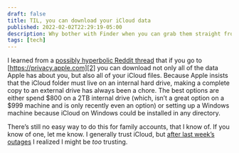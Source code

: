 ```yaml
---
draft: false
title: TIL, you can download your iCloud data
published: 2022-02-02T22:29:19-05:00
description: Why bother with Finder when you can grab them straight from the cloud itself.
tags: [tech]
---
```

I learned from a [possibly hyperbolic Reddit thread][1] that if you go to [https://privacy.apple.com][2] you can download not only all of the data Apple has about you, but also all of your iCloud files. Because Apple insists that the iCloud folder must live on  an internal hard drive, making a complete copy to an external drive has always been a chore. The best options are either spend $800 on a 2TB internal drive (which, isn’t a great option on a $999 machine and is only recently even an option) or setting up a Windows machine because iCloud on Windows could be installed in any directory.

There’s still no easy way to do this for family accounts, that I know of. If you know of one, let me know. I generally trust iCloud, but [after last week’s outages][3] I realized I might be _too_ trusting.

[1]:	https://www.reddit.com/r/apple/comments/sixyvx/warning_files_on_icloud_drive_are_not_safe/hvbq9y2/?context=1
[2]:	https://privacy.apple.com
[3]:	https://www.macrumors.com/2022/01/26/apples-icloud-service-experiencing-outage/